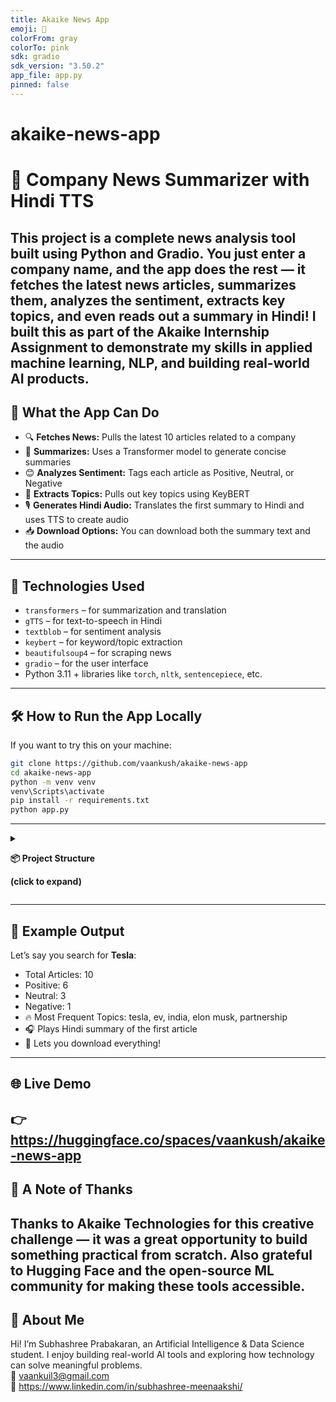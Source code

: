 ```yaml
---
title: Akaike News App
emoji: 📰
colorFrom: gray
colorTo: pink
sdk: gradio
sdk_version: "3.50.2"
app_file: app.py
pinned: false
---
```


# akaike-news-app
# 📰 Company News Summarizer with Hindi TTS
This project is a complete news analysis tool built using Python and Gradio. You just enter a company name, and the app does the rest — it fetches the latest news articles, summarizes them, analyzes the sentiment, extracts key topics, and even reads out a summary in Hindi!
I built this as part of the Akaike Internship Assignment to demonstrate my skills in applied machine learning, NLP, and building real-world AI products.
---
## 🚀 What the App Can Do
- 🔍 **Fetches News:** Pulls the latest 10 articles related to a company
- 📄 **Summarizes:** Uses a Transformer model to generate concise summaries
- 😊 **Analyzes Sentiment:** Tags each article as Positive, Neutral, or Negative
- 🔑 **Extracts Topics:** Pulls out key topics using KeyBERT
- 🎙️ **Generates Hindi Audio:** Translates the first summary to Hindi and uses TTS to create audio
- 📥 **Download Options:** You can download both the summary text and the audio
---
## 🧠 Technologies Used
- `transformers` – for summarization and translation
- `gTTS` – for text-to-speech in Hindi
- `textblob` – for sentiment analysis
- `keybert` – for keyword/topic extraction
- `beautifulsoup4` – for scraping news
- `gradio` – for the user interface
- Python 3.11 + libraries like `torch`, `nltk`, `sentencepiece`, etc.
---
## 🛠 How to Run the App Locally
If you want to try this on your machine:
```bash
git clone https://github.com/vaankush/akaike-news-app
cd akaike-news-app
python -m venv venv
venv\Scripts\activate
pip install -r requirements.txt
python app.py
```
---
<details>
<summary><strong>
  
📦 Project Structure
  
  (click to expand)</strong></summary>

```
akaike-news-app/
├── app.py                  # Main Gradio interface
├── utils.py                # Core functions: summarization, sentiment, keywords, TTS
├── requirements.txt        # Python dependencies
├── README.md               # This file!
├── summary_hi.mp3          # Hindi audio summary (auto-generated)
├── summary_XXXX.txt        # Text summary download (auto-generated)
└── venv/                   # Virtual environment (excluded from GitHub)
```
</details>

---

## 🧪 Example Output
Let’s say you search for **Tesla**:
- Total Articles: 10  
- Positive: 6  
- Neutral: 3  
- Negative: 1  
- 🔥 Most Frequent Topics: tesla, ev, india, elon musk, partnership  
- 🎧 Plays Hindi summary of the first article  
- 📄 Lets you download everything!
---
## 🌐 Live Demo
👉 https://huggingface.co/spaces/vaankush/akaike-news-app
---


## 🙏 A Note of Thanks
Thanks to Akaike Technologies for this creative challenge — it was a great opportunity to build something practical from scratch. Also grateful to Hugging Face and the open-source ML community for making these tools accessible.
---

## 👋 About Me
Hi! I’m Subhashree Prabakaran, an Artificial Intelligence & Data Science student. I enjoy building real-world AI tools and exploring how technology can solve meaningful problems.  
📧 vaankuil3@gmail.com  
🔗 https://www.linkedin.com/in/subhashree-meenaakshi/
